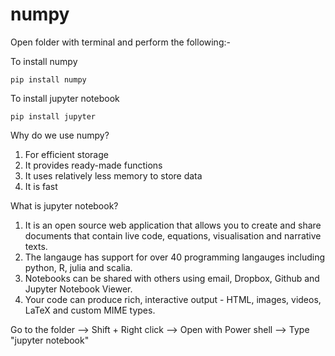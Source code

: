 # numpy

Open folder with terminal and perform the following:-

To install numpy
```
pip install numpy
```

To install jupyter notebook
```
pip install jupyter
```

Why do we use numpy?
1. For efficient storage
2. It provides ready-made functions
3. It uses relatively less memory to store data
4. It is fast

What is jupyter notebook?

1. It is an open source web application that allows you to create and share documents that contain live code, equations, visualisation and narrative texts.
2. The langauge has support for over 40 programming langauges including python, R, julia and scalia.
3. Notebooks can be shared with others using email, Dropbox, Github and Jupyter Notebook Viewer.
4. Your code can produce rich, interactive output - HTML, images, videos, LaTeX and custom MIME types.

Go to the folder --> Shift + Right click --> Open with Power shell --> Type "jupyter notebook"

